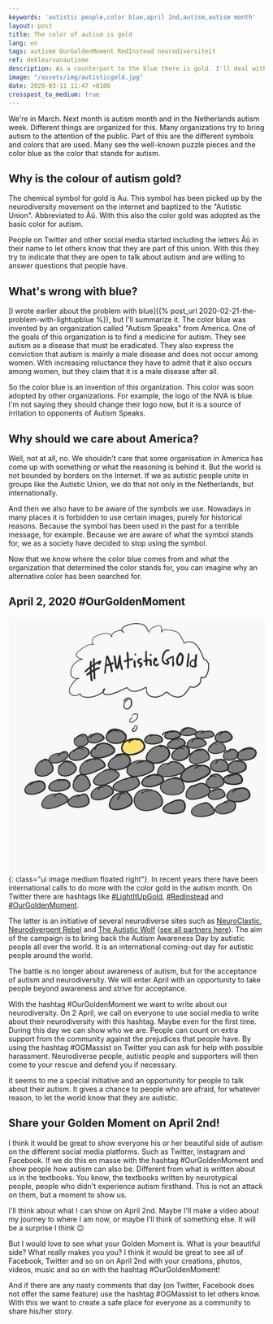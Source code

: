 ```yaml
---
keywords: 'autistic people,color blue,april 2nd,autism,autism month'
layout: post
title: The color of autism is gold
lang: en
tags: autisme OurGoldenMoment RedInstead neurodiversiteit
ref: dekleurvanautisme
description: As a counterpart to the blue there is gold. I'll deal with this in this post. Why is the color of autism gold? And how can we communicate that to the people around us.
image: "/assets/img/autisticgold.jpg"
date: 2020-03-11 11:47 +0100
crosspost_to_medium: true
---
```

We're in March. Next month is autism month and in the Netherlands autism week. Different things are organized for this. Many organizations try to bring autism to the attention of the public. Part of this are the different symbols and colors that are used. Many see the well-known puzzle pieces and the color blue as the color that stands for autism.

## Why is the colour of autism gold?
The chemical symbol for gold is Au. This symbol has been picked up by the neurodiversity movement on the internet and baptized to the "Autistic Union". Abbreviated to Âû. With this also the color gold was adopted as the basic color for autism.

People on Twitter and other social media started including the letters Âû in their name to let others know that they are part of this union. With this they try to indicate that they are open to talk about autism and are willing to answer questions that people have.

## What's wrong with blue?
[I wrote earlier about the problem with blue]({% post_url 2020-02-21-the-problem-with-lightupblue %}), but I'll summarize it. The color blue was invented by an organization called "Autism Speaks" from America. One of the goals of this organization is to find a medicine for autism. They see autism as a disease that must be eradicated. They also express the conviction that autism is mainly a male disease and does not occur among women. With increasing reluctance they have to admit that it also occurs among women, but they claim that it is a male disease after all.

So the color blue is an invention of this organization. This color was soon adopted by other organizations. For example, the logo of the NVA is blue. I'm not saying they should change their logo now, but it is a source of irritation to opponents of Autism Speaks.

## Why should we care about America?
Well, not at all, no. We shouldn't care that some organisation in America has come up with something or what the reasoning is behind it. But the world is not bounded by borders on the Internet. If we as autistic people unite in groups like the Autistic Union, we do that not only in the Netherlands, but internationally.

And then we also have to be aware of the symbols we use. Nowadays in many places it is forbidden to use certain images, purely for historical reasons. Because the symbol has been used in the past for a terrible message, for example. Because we are aware of what the symbol stands for, we as a society have decided to stop using the symbol.

Now that we know where the color blue comes from and what the organization that determined the color stands for, you can imagine why an alternative color has been searched for.

## April 2, 2020 #OurGoldenMoment
![Neurodiversity](/assets/img/autisticgold.jpg){: class="ui image medium floated right"}.
In recent years there have been international calls to do more with the color gold in the autism month. On Twitter there are hashtags like [#LightItUpGold](https://twitter.com/hashtag/lightitupgold), [#RedInstead](https://twitter.com/hashtag/redinstead) and [#OurGoldenMoment](https://www.ourgoldenmoment.com/).

The latter is an initiative of several neurodiverse sites such as [NeuroClastic](https://neuroclastic.com/), [Neurodivergent Rebel](https://neurodivergentrebel.com/) and [The Autistic Wolf](https://www.facebook.com/autisticwolf) ([see all partners here](https://www.ourgoldenmoment.com/partners)). The aim of the campaign is to bring back the Autism Awareness Day by autistic people all over the world. It is an international coming-out day for autistic people around the world.

The battle is no longer about awareness of autism, but for the acceptance of autism and neurodiversity. We will enter April with an opportunity to take people beyond awareness and strive for acceptance.

With the hashtag #OurGoldenMoment we want to write about our neurodiversity. On 2 April, we call on everyone to use social media to write about their neurodiversity with this hashtag. Maybe even for the first time. During this day we can show who we are. People can count on extra support from the community against the prejudices that people have. By using the hashtag #OGMassist on Twitter you can ask for help with possible harassment. Neurodiverse people, autistic people and supporters will then come to your rescue and defend you if necessary.

It seems to me a special initiative and an opportunity for people to talk about their autism. It gives a chance to people who are afraid, for whatever reason, to let the world know that they are autistic.

## Share your Golden Moment on April 2nd!
I think it would be great to show everyone his or her beautiful side of autism on the different social media platforms. Such as Twitter, Instagram and Facebook. If we do this en masse with the hashtag #OurGoldenMoment and show people how autism can also be. Different from what is written about us in the textbooks. You know, the textbooks written by neurotypical people, people who didn't experience autism firsthand. This is not an attack on them, but a moment to show us.

I'll think about what I can show on April 2nd. Maybe I'll make a video about my journey to where I am now, or maybe I'll think of something else. It will be a surprise I think :wink:

But I would love to see what your Golden Moment is. What is your beautiful side? What really makes you you? I think it would be great to see all of Facebook, Twitter and so on on April 2nd with your creations, photos, videos, music and so on with the hashtag #OurGoldenMoment!

And if there are any nasty comments that day (on Twitter, Facebook does not offer the same feature) use the hashtag #OGMassist to let others know. With this we want to create a safe place for everyone as a community to share his/her story.
